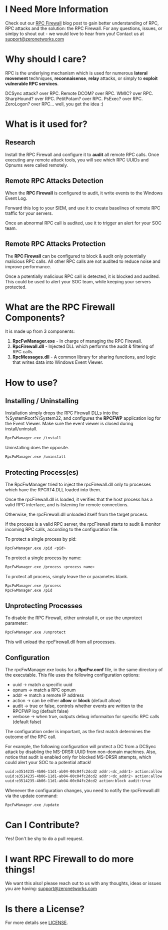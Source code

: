 # I Need More Information
Check out our [RPC Firewall](https://zeronetworks.com/blog/stopping_lateral_movement_via_the_rpc_firewall/) blog post to gain better understanding of RPC, RPC attacks and the solution: the RPC Firewall.
For any questions, issues, or simlpy to shout out - we would love to hear from you! Contact us at [support@zeronetworks.com](mailto:support@zeronetworks.com)

# Why should I care?
RPC is the underlying mechanism which is used for numerous **lateral movement** techniques, **reconnaisense**, **relay** attacks, or simply to **exploit vulnerable RPC services**.

DCSync attack? over RPC. Remote DCOM? over RPC. WMIC? over RPC. SharpHound? over RPC. PetitPotam? over RPC. PsExec? over RPC. ZeroLogon? over RPC... well, you get the idea :)

# What is it used for?
## Research
Install the RPC Firewall and configure it to **audit** all remote RPC calls. 
Once executing any remote attack tools, you will see which RPC UUIDs and Opnums were called remotely.

## Remote RPC Attacks Detection
When the **RPC Firewall** is configured to audit, it write events to the Windows Event Log. 

Forward this log to your SIEM, and use it to create baselines of remote RPC traffic for your servers.

Once an abnormal RPC call is audited, use it to trigger an alert for your SOC team.

## Remote RPC Attacks Protection
The **RPC Firewall** can be configured to block & audit only potentially malicious RPC calls. All other RPC calls are not audited to reduce noise and improve performance.

Once a potentially malicious RPC call is detected, it is blocked and audited. This could be used to alert your SOC team, while keeping your servers protected.

# What are the RPC Firewall Components?
It is made up from 3 components:
1. **RpcFwManager.exe** - In charge of managing the RPC Firewall.
2. **RpcFirewall.dll**  - Injected DLL which performs the audit & filtering of RPC calls.
3. **RpcMessages.dll**  - A common library for sharing functions, and logic that writes data into Windows Event Viewer.

# How to use?
## Installing / Uninstalling 
Installation simply drops the RPC Firewall DLLs into the %SystemRoot%\System32, and configures the **RPCFWP** application log for the Event Viewer.
Make sure the event viewer is closed during install/uninstall.
```bash
RpcFwManager.exe /install
```

Uninstalling does the opposite.
```bash
RpcFwManager.exe /uninstall
```

## Protecting Process(es)
The RpcFwManager tried to inject the rpcFirewall.dll only to processes which have the RPCRT4.DLL loaded into them.

Once the rpcFirewall.dll is loaded, it verifies that the host process has a valid RPC interface, and is listening for remote connections. 

Otherwise, the rpcFirewall.dll unloaded itself from the target process.

If the process is a valid RPC server, the rpcFirewall starts to audit & monitor incoming RPC calls, according to the configuration file.

To protect a single process by pid:
```bash
RpcFwManager.exe /pid <pid>
```
To protect a single process by name:
```bash
RpcFwManager.exe /process <process name>
```
To protect all process, simply leave the <pid> or <process name> parametes blank.
```bash
RpcFwManager.exe /process
RpcFwManager.exe /pid
```
## Unprotecting Processes
To disable the RPC Firewall, either uninstall it, or use the unprotect parameter:
```bash
RpcFwManager.exe /unprotect
```
This will unload the rpcFirewall.dll from all processes.

## Configuration
The rpcFwManager.exe looks for a **RpcFw.conf** file, in the same directory of the executable. 
This file uses the following configuration options: 
* uuid		->	match a specific uuid
* opnum		->	match a RPC opnum
* addr		->	match a remote IP address
* action	->	can be either **allow** or **block** (default allow) 
* audit		->	true or false, controls whether events are written to the RPCFWP log (default false)
* verbose	->	when true, outputs debug informaiton for specific RPC calls (default false)

The configuration order is important, as the first match determines the outcome of the RPC call.

For example, the following configuration will protect a DC from a DCSync attack by disabling the MS-DRSR UUID from non-domain machines. 
Also, notice that audit is enabled only for blocked MS-DRSR attempts, which could alert your SOC to a potential attack!
```bash
uuid:e3514235-4b06-11d1-ab04-00c04fc2dcd2 addr:<dc_addr1> action:allow
uuid:e3514235-4b06-11d1-ab04-00c04fc2dcd2 addr:<dc_addr2> action:allow
uuid:e3514235-4b06-11d1-ab04-00c04fc2dcd2 action:block audit:true
```

Whenever the configuration changes, you need to notify the rpcFirewall.dll via the update command:
```bash
RpcFwManager.exe /update
```
# Can I Contribute?
Yes! Don't be shy to do a pull request. 

# I want RPC Firewall to do more things!
We want this also! please reach out to us with any thoughts, ideas or issues you are having: [support@zeronetworks.com](mailto:support@zeronetworks.com)

# Is there a License?
For more details see [LICENSE](LICENSE).
